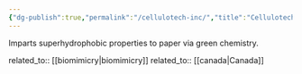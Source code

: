 ```yaml
---
{"dg-publish":true,"permalink":"/cellulotech-inc/","title":"Cellulotech Inc."}
---
```



Imparts superhydrophobic properties to paper via green chemistry.

related_to:: [[biomimicry\|biomimicry]]
related_to:: [[canada\|Canada]]
